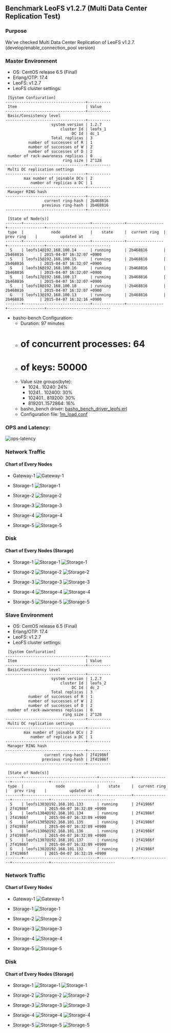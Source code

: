 ## Benchmark LeoFS v1.2.7 (Multi Data Center Replication Test)

### Purpose
We've checked Multi Data Center Replication of LeoFS v1.2.7.(develop/enable_connection_pool version)

### Master Environment

* OS: CentOS release 6.5 (Final)
* Erlang/OTP: 17.4
* LeoFS: v1.2.7
* LeoFS cluster settings:

```
 [System Confiuration]
-----------------------------------+----------
 Item                              | Value    
-----------------------------------+----------
 Basic/Consistency level
-----------------------------------+----------
                    system version | 1.2.7
                        cluster Id | leofs_1
                             DC Id | dc_1
                    Total replicas | 3
          number of successes of R | 1
          number of successes of W | 2
          number of successes of D | 2
 number of rack-awareness replicas | 0
                         ring size | 2^128
-----------------------------------+----------
 Multi DC replication settings
-----------------------------------+----------
        max number of joinable DCs | 2
           number of replicas a DC | 1
-----------------------------------+----------
 Manager RING hash
-----------------------------------+----------
                 current ring-hash | 2b468816
                previous ring-hash | 2b468816
-----------------------------------+----------

 [State of Node(s)]
-------+-----------------------------+--------------+----------------+----------------+----------------------------
 type  |            node             |    state     |  current ring  |   prev ring    |          updated at         
-------+-----------------------------+--------------+----------------+----------------+----------------------------
  S    | leofs14@192.168.100.14      | running      | 2b468816       | 2b468816       | 2015-04-07 16:32:07 +0900
  S    | leofs15@192.168.100.15      | running      | 2b468816       | 2b468816       | 2015-04-07 16:32:07 +0900
  S    | leofs16@192.168.100.16      | running      | 2b468816       | 2b468816       | 2015-04-07 16:32:07 +0900
  S    | leofs17@192.168.100.17      | running      | 2b468816       | 2b468816       | 2015-04-07 16:32:07 +0900
  S    | leofs18@192.168.100.18      | running      | 2b468816       | 2b468816       | 2015-04-07 16:32:07 +0900
  G    | leofs13@192.168.100.13      | running      | 2b468816       | 2b468816       | 2015-04-07 16:32:16 +0900
-------+-----------------------------+--------------+----------------+----------------+----------------------------

```

* basho-bench Configuration:
    * Duration: 97 minutes
    * # of concurrent processes: 64
    * # of keys: 50000
    * Value size groups(byte):
        *   1024..  10240: 24%
        *  10241.. 102400: 30%
        * 102401.. 819200: 30%
        * 819201..1572864: 16%
    * basho_bench driver: [basho_bench_driver_leofs.erl](https://github.com/leo-project/leofs/blob/develop/test/src/basho_bench_driver_leofs.erl)
    * Configuration file: [1m_load.conf](20150407_170745/1m_load.conf)

### OPS and Latency:

![ops-latency](20150407_170745/summary.png)

### Network Traffic
#### Chart of Every Nodes

* Gateway-1
![Gateway-1](leofs13_20150407_170725/sar_1_20150407_170725_p1p1-if1.png)

* Storage-1
![Storage-1](leofs14_20150407_170725/sar_3_20150407_170725_p1p1-if1.png)

* Storage-2
![Storage-2](leofs15_20150407_170725/sar_3_20150407_170725_p1p1-if1.png)

* Storage-3
![Storage-3](leofs16_20150407_170725/sar_3_20150407_170725_p1p1-if1.png)

* Storage-4
![Storage-4](leofs17_20150407_170725/sar_3_20150407_170725_p1p1-if1.png)

* Storage-5
![Storage-5](leofs18_20150407_170725/sar_2_20150407_170725_p1p1-if1.png)


### Disk
#### Chart of Every Nodes (Storage)

* Storage-1
![Storage-1](leofs14_20150407_170725/sar_3_20150407_170725_dev8-16-t1.png)
![Storage-1](leofs14_20150407_170725/sar_3_20150407_170725_dev8-16-t2.png)

* Storage-2
![Storage-2](leofs15_20150407_170725/sar_3_20150407_170725_dev8-16-t1.png)
![Storage-2](leofs15_20150407_170725/sar_3_20150407_170725_dev8-16-t2.png)

* Storage-3
![Storage-3](leofs16_20150407_170725/sar_3_20150407_170725_dev8-16-t1.png)
![Storage-3](leofs16_20150407_170725/sar_3_20150407_170725_dev8-16-t2.png)

* Storage-4
![Storage-4](leofs17_20150407_170725/sar_3_20150407_170725_dev8-16-t1.png)
![Storage-4](leofs17_20150407_170725/sar_3_20150407_170725_dev8-16-t2.png)

* Storage-5
![Storage-5](leofs18_20150407_170725/sar_2_20150407_170725_dev8-16-t1.png)
![Storage-5](leofs18_20150407_170725/sar_2_20150407_170725_dev8-16-t2.png)

### Slave Environment

* OS: CentOS release 6.5 (Final)
* Erlang/OTP: 17.4
* LeoFS: v1.2.7
* LeoFS cluster settings:

```
 [System Confiuration]
-----------------------------------+----------
 Item                              | Value    
-----------------------------------+----------
 Basic/Consistency level
-----------------------------------+----------
                    system version | 1.2.7
                        cluster Id | leofs_2
                             DC Id | dc_2
                    Total replicas | 3
          number of successes of R | 1
          number of successes of W | 2
          number of successes of D | 2
 number of rack-awareness replicas | 0
                         ring size | 2^128
-----------------------------------+----------
 Multi DC replication settings
-----------------------------------+----------
        max number of joinable DCs | 2
           number of replicas a DC | 1
-----------------------------------+----------
 Manager RING hash
-----------------------------------+----------
                 current ring-hash | 2f41986f
                previous ring-hash | 2f41986f
-----------------------------------+----------

 [State of Node(s)]
-------+--------------------------------+--------------+----------------+----------------+----------------------------
 type  |              node              |    state     |  current ring  |   prev ring    |          updated at         
-------+--------------------------------+--------------+----------------+----------------+----------------------------
  S    | leofs1303@192.168.101.133      | running      | 2f41986f       | 2f41986f       | 2015-04-07 16:32:09 +0900
  S    | leofs1304@192.168.101.134      | running      | 2f41986f       | 2f41986f       | 2015-04-07 16:32:09 +0900
  S    | leofs1305@192.168.101.135      | running      | 2f41986f       | 2f41986f       | 2015-04-07 16:32:09 +0900
  S    | leofs1306@192.168.101.136      | running      | 2f41986f       | 2f41986f       | 2015-04-07 16:32:09 +0900
  S    | leofs1307@192.168.101.137      | running      | 2f41986f       | 2f41986f       | 2015-04-07 16:32:09 +0900
  G    | leofs1302@192.168.101.132      | running      | 2f41986f       | 2f41986f       | 2015-04-07 16:32:19 +0900
-------+--------------------------------+--------------+----------------+----------------+----------------------------

```

### Network Traffic
#### Chart of Every Nodes

* Gateway-1
![Gateway-1](leofs1302_20150407_170725/sar_1_20150407_170725_eth0-if1.png)

* Storage-1
![Storage-1](leofs1303_20150407_170725/sar_1_20150407_170725_eth0-if1.png)

* Storage-2
![Storage-2](leofs1304_20150407_170725/sar_1_20150407_170725_eth0-if1.png)

* Storage-3
![Storage-3](leofs1305_20150407_170725/sar_1_20150407_170725_eth0-if1.png)

* Storage-4
![Storage-4](leofs1306_20150407_170725/sar_1_20150407_170725_eth0-if1.png)

* Storage-5
![Storage-5](leofs1307_20150407_170725/sar_1_20150407_170725_eth0-if1.png)


### Disk
#### Chart of Every Nodes (Storage)

* Storage-1
![Storage-1](leofs1303_20150407_170725/sar_1_20150407_170725_dev8-0-t1.png)
![Storage-1](leofs1303_20150407_170725/sar_1_20150407_170725_dev8-0-t2.png)

* Storage-2
![Storage-2](leofs1304_20150407_170725/sar_1_20150407_170725_dev8-0-t1.png)
![Storage-2](leofs1304_20150407_170725/sar_1_20150407_170725_dev8-0-t2.png)

* Storage-3
![Storage-3](leofs1305_20150407_170725/sar_1_20150407_170725_dev8-0-t1.png)
![Storage-3](leofs1305_20150407_170725/sar_1_20150407_170725_dev8-0-t2.png)

* Storage-4
![Storage-4](leofs1306_20150407_170725/sar_1_20150407_170725_dev8-0-t1.png)
![Storage-4](leofs1306_20150407_170725/sar_1_20150407_170725_dev8-0-t2.png)

* Storage-5
![Storage-5](leofs1307_20150407_170725/sar_1_20150407_170725_dev8-0-t1.png)
![Storage-5](leofs1307_20150407_170725/sar_1_20150407_170725_dev8-0-t2.png)

